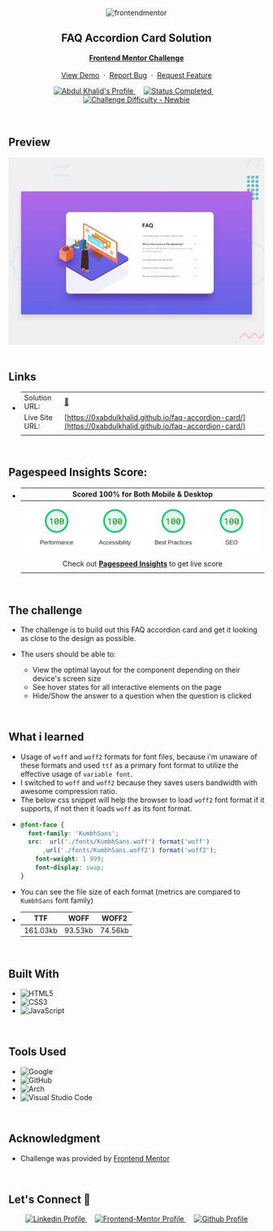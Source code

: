 <div align="center">

  <img src="https://www.frontendmentor.io/static/images/logo-mobile.svg" alt="frontendmentor" width="80">

  <h2 align="center">FAQ Accordion Card Solution</h2>
  <p align="center">
    <a href="https://www.frontendmentor.io/challenges/faq-accordion-card-XlyjD0Oam" target="_blank"><strong>Frontend Mentor Challenge</strong></a>
    <br />
    <br />
    <a href="https://0xabdulkhalid.github.io/faq-accordion-card/" target="_blank">View Demo</a>
    &nbsp;·&nbsp;
    <a href="https://github.com/0xabdulkhalid/faq-accordion-card/issues" target="_blank">Report Bug</a>
    &nbsp;·&nbsp;
    <a href="https://github.com/0xabdulkhalid/faq-accordion-card/issues" target="_blank">Request Feature</a>
  </p>
</div>

<!-- Badges -->
<div align="center">
  <!-- Profiles -->
  <a href="https://www.frontendmentor.io/profile/0xabdulkhalid" target="_blank">
    <img src="https://img.shields.io/badge/Profile-0xAbdulKhalid-eee?style=for-the-badge&logo=frontendmentor" alt="Abdul Khalid's Profile">
  </a> &nbsp;&nbsp;&nbsp;

  <!-- Status -->
  <a href="#">
    <img src="https://img.shields.io/badge/Status-Completed-4ADE80?style=for-the-badge" alt="Status Completed">
  </a> &nbsp;&nbsp;&nbsp;

  <!-- Difficulty -->
  <a href="https://www.frontendmentor.io/challenges?difficulties=1"  target="_blank">
    <img src="https://img.shields.io/badge/Difficulty-Newbie-61BECD?style=for-the-badge&logo=frontendmentor" alt="Challenge Difficulty - Newbie">
  </a>

</div>
<br />
<br />



## **Preview**

<div align='center'>
<img src='./design/desktop-preview.jpg' alt='FAQ Accordion Card solution desktop preview image'>
</div>


<br>

## **Links**

- |||
  | :----- | :----- |
  | Solution URL: | [🎯](#) |
  | Live Site URL: | [https://0xabdulkhalid.github.io/faq-accordion-card/](https://0xabdulkhalid.github.io/faq-accordion-card/) |
  |||


<br>


## Pagespeed Insights Score:

- | Scored 100% for Both Mobile & Desktop |
  | :-----: |
  | <img src='https://github.com/0xabdulkhalid/profile-card-component/blob/main/images/pagespeed-insights-score.webp' alt='100% scored on pagespeed insights'> |
  |  |
  | Check out [**Pagespeed Insights**](https://pagespeed.web.dev/analysis/https-0xabdulkhalid-github-io-faq-accordion-card/c7lfd2qg4h?form_factor=mobile) to get live score |
  |||

<br>

## The challenge

- The challenge is to build out this FAQ accordion card and get it looking as close to the design as possible.

- The users should be able to:
  - View the optimal layout for the component depending on their device's screen size
  - See hover states for all interactive elements on the page
  - Hide/Show the answer to a question when the question is clicked

<br>

## What i learned
- Usage of `woff` and `woff2` formats for font files, because i'm unaware of these formats and used `ttf` as a primary font format to utilize the effective usage of `variable font`.
- I switched to `woff` and `woff2` because they saves users bandwidth with awesome compression ratio.
- The below css snippet will help the browser to load `woff2` font format if it supports, if not then it loads `woff` as its font format.
- ```css
  @font-face {
    font-family: 'KumbhSans';
    src:  url('./fonts/KumbhSans.woff') format('woff')
        ,url('./fonts/KumbhSans.woff2') format('woff2');
      font-weight: 1 999;
      font-display: swap;
  }
  ```
- You can see the file size of each format (metrics are compared to `KumbhSans` font family)
- | TTF | WOFF | WOFF2 |
  | :--: | :--: | :--: |
  |161.03kb|93.53kb|74.56kb| 

<br>

## **Built With**

- ![HTML5](https://img.shields.io/badge/html5-%23E34F26.svg?style=for-the-badge&logo=html5&logoColor=white)   
- ![CSS3](https://img.shields.io/badge/css3-%231572B6.svg?style=for-the-badge&logo=css3&logoColor=white) 
- ![JavaScript](https://img.shields.io/badge/javascript-%23323330.svg?style=for-the-badge&logo=javascript&logoColor=%23F7DF1E)  


<br>

## **Tools Used**

- ![Google](https://img.shields.io/badge/google-DA4437?style=for-the-badge&logo=google&logoColor=white)
- ![GitHub](https://img.shields.io/badge/github-0D1117.svg?style=for-the-badge&logo=github&logoColor=white)  
- ![Arch](https://img.shields.io/badge/Arch%20Linux-1793D1?logo=arch-linux&logoColor=fff&style=for-the-badge)
- ![Visual Studio Code](https://img.shields.io/badge/Visual%20Studio%20Code-0078d7.svg?style=for-the-badge&logo=visual-studio-code&logoColor=white)   


<br>

## **Acknowledgment**

* Challenge was provided by [Frontend Mentor](https://www.frontendmentor.io)

<br>

## **Let's Connect 👋**

<div align=center>

  <a href="https://linkedin.com/in/0xabdulkhalid" target="_blank">
    <img src="https://img.shields.io/badge/linkedin%20Profile-%2300acee.svg?color=405DE6&style=for-the-badge&logo=linkedin&logoColor=white" alt="Linkedin Profile">
  </a>&nbsp;&nbsp;&nbsp;

  <a href="https://www.frontendmentor.io/profile/0xabdulkhalid" target="_blank">
    <img src="https://img.shields.io/badge/FEM%20Profile-f8f9f8?style=for-the-badge&logo=Frontend-Mentor&logoColor=black" alt="Frontend-Mentor Profile">
  </a> &nbsp;&nbsp;&nbsp;

  <a href="https://www.github.com/0xabdulkhalid/" target="_blank">
    <img src="https://img.shields.io/badge/Github%20Profile-131313?style=for-the-badge&logo=github&logoColor=white" alt="Github Profile">
  </a>

</div>

<br>
